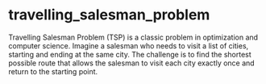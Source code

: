 # travelling_salesman_problem
Travelling Salesman Problem (TSP) is a classic problem in optimization and computer science. Imagine a salesman who needs to visit a list of cities, starting and ending at the same city. The challenge is to find the shortest possible route that allows the salesman to visit each city exactly once and return to the starting point.
